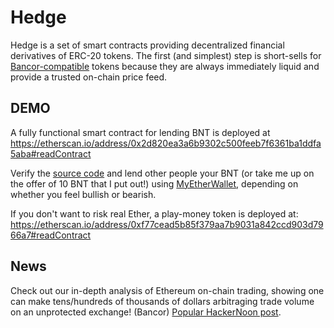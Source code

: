 # Hedge

Hedge is a set of smart contracts providing decentralized financial derivatives of ERC-20 tokens.
The first (and simplest) step is short-sells for [Bancor-compatible](https://www.bancor.network/static/bancor_protocol_whitepaper_en.pdf) tokens because they are always immediately liquid and provide a trusted on-chain price feed.

## DEMO
A fully functional smart contract for lending BNT is deployed at https://etherscan.io/address/0x2d820ea3a6b9302c500feeb7f6361ba1ddfa5aba#readContract

Verify the [source code](https://etherscan.io/address/0x2d820ea3a6b9302c500feeb7f6361ba1ddfa5aba#code) and lend other people your BNT (or take me up on the offer of 10 BNT that I put out!) using [MyEtherWallet](myetherwallet.com), depending on whether you feel bullish or bearish.

If you don't want to risk real Ether, a play-money token is deployed at: https://etherscan.io/address/0xf77cead5b85f379aa7b9031a842ccd903d7966a7#readContract

## News
Check out our in-depth analysis of Ethereum on-chain trading, showing one can make tens/hundreds of thousands of dollars arbitraging trade volume on an unprotected exchange! (Bancor)
[Popular HackerNoon post](https://hackernoon.com/front-running-bancor-in-150-lines-of-python-with-ethereum-api-d5e2bfd0d798).

